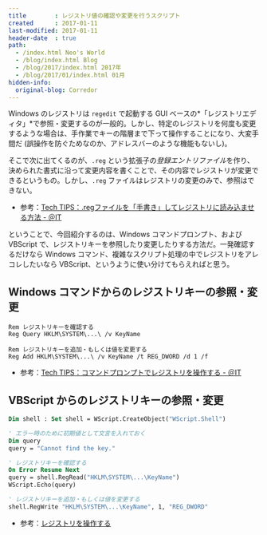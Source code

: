 ```yaml
---
title        : レジストリ値の確認や変更を行うスクリプト
created      : 2017-01-11
last-modified: 2017-01-11
header-date  : true
path:
  - /index.html Neo's World
  - /blog/index.html Blog
  - /blog/2017/index.html 2017年
  - /blog/2017/01/index.html 01月
hidden-info:
  original-blog: Corredor
---
```


Windows のレジストリは `regedit` で起動する GUI ベースの*「レジストリエディタ」*で参照・変更するのが一般的。しかし、特定のレジストリを何度も変更するような場合は、手作業でキーの階層まで下って操作することになり、大変手間だ (誤操作を防ぐためなのか、アドレスバーのような機能もないし)。

そこで次に出てくるのが、`.reg` という拡張子の*登録エントリファイル*を作り、決められた書式に沿って変更内容を書くことで、その内容でレジストリが変更できるというもの。しかし、`.reg` ファイルはレジストリの変更のみで、参照はできない。

- 参考：[Tech TIPS：.regファイルを「手書き」してレジストリに読み込ませる方法 - ＠IT](http://www.atmarkit.co.jp/ait/spv/0901/16/news156.html)

ということで、今回紹介するのは、Windows コマンドプロンプト、および VBScript で、レジストリキーを参照したり変更したりする方法だ。一発確認するだけなら Windows コマンド、複雑なスクリプト処理の中でレジストリをアレコレしたいなら VBScript、というように使い分けてもらえればと思う。

## Windows コマンドからのレジストリキーの参照・変更

```batch
Rem レジストリキーを確認する
Reg Query HKLM\SYSTEM\...\ /v KeyName

Rem レジストリキーを追加・もしくは値を変更する
Reg Add HKLM\SYSTEM\...\ /v KeyName /t REG_DWORD /d 1 /f
```

- 参考：[Tech TIPS：コマンドプロンプトでレジストリを操作する - ＠IT](http://www.atmarkit.co.jp/ait/spv/0402/21/news005.html)

## VBScript からのレジストリキーの参照・変更

```vb
Dim shell : Set shell = WScript.CreateObject("WScript.Shell")

' エラー時のために初期値として文言を入れておく
Dim query
query = "Cannot find the key."

' レジストリキーを確認する
On Error Resume Next
query = shell.RegRead("HKLM\SYSTEM\...\KeyName")
WScript.Echo(query)

' レジストリキーを追加・もしくは値を変更する
shell.RegWrite "HKLM\SYSTEM\...\KeyName", 1, "REG_DWORD"
```

- 参考：[レジストリを操作する](https://technet.microsoft.com/ja-jp/scriptcenter/gg294005.aspx)
